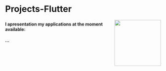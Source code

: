 # Projects-Flutter

<html>
  <a href="https://github.com/AndreZila01/Projects-Flutter/blob/master"><img src="https://external-content.duckduckgo.com/iu/?u=https%3A%2F%2Facademind.com%2Fstatic%2F82471063091d8dd5c25baba64914d893%2Fc1b63%2Fflutter.png" align="right" height="150px auto"></a>
  <p><h5>
  <h4>I apresentation my applications at the moment available:</h4>
  <h5>...</h5>
  
 
